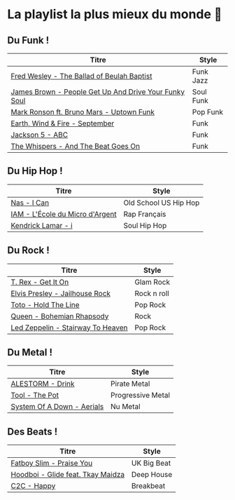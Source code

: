 # La playlist la plus mieux du monde :dancer:

## Du Funk !

| Titre | Style |
|---|---|
|[Fred Wesley - The Ballad of Beulah Baptist](https://www.youtube.com/watch?v=uKaFtiks0G4)| Funk Jazz |
|[James Brown - People Get Up And Drive Your Funky Soul](https://www.youtube.com/watch?v=h0chqsOCQDI)| Soul Funk |
|[Mark Ronson  ft. Bruno Mars - Uptown Funk](https://www.youtube.com/watch?v=OPf0YbXqDm0)| Pop Funk |
|[Earth, Wind & Fire - September](https://www.youtube.com/watch?v=Gs069dndIYk)| Funk |
|[Jackson 5 - ABC](https://www.youtube.com/watch?v=Vnrzn4EZgzE)| Funk |
|[The Whispers - And The Beat Goes On](https://www.youtube.com/watch?v=fOaxEa5ONJw)| Funk |


## Du Hip Hop !

| Titre | Style |
|---|---|
|[Nas - I Can](https://www.youtube.com/watch?v=RvVfgvHucRY) | Old School US Hip Hop
|[IAM - L'École du Micro d'Argent](https://www.youtube.com/watch?v=x4uHgwHdXOA)| Rap Français |
|[Kendrick Lamar - i](https://www.youtube.com/watch?v=8aShfolR6w8) | Soul Hip Hop |

## Du Rock !

| Titre | Style |
|---|---|
|[T. Rex - Get It On](https://www.youtube.com/watch?v=wZkTh_T75QY) | Glam Rock |
|[Elvis Presley - Jailhouse Rock](https://www.youtube.com/watch?v=PpsUOOfb-vE) | Rock n roll |
|[Toto - Hold The Line](https://www.youtube.com/watch?v=htgr3pvBr-I) | Pop Rock |
|[Queen - Bohemian Rhapsody](https://www.youtube.com/watch?v=fJ9rUzIMcZQ) | Rock |
|[Led Zeppelin - Stairway To Heaven](https://www.youtube.com/watch?v=Nnu1E5Kslig) | Pop Rock |

## Du Metal !

| Titre | Style |
|---|---|
|[ALESTORM - Drink](https://www.youtube.com/watch?v=f55CqLc6IR0) | Pirate Metal |
|[Tool - The Pot](https://www.youtube.com/watch?v=civuoU_NE38) | Progressive Metal |
|[System Of A Down - Aerials](https://www.youtube.com/watch?v=L-iepu3EtyE) | Nu Metal |

## Des Beats !

| Titre | Style |
|---|---|
|[Fatboy Slim - Praise You](https://www.youtube.com/watch?v=ruAi4VBoBSM) | UK Big Beat |
|[Hoodboi - Glide feat. Tkay Maidza](https://www.youtube.com/watch?v=Ypy9rw0Mhy8) | Deep House |
|[C2C - Happy](https://www.youtube.com/watch?v=tvY7Nw1i6Kw) | Breakbeat |